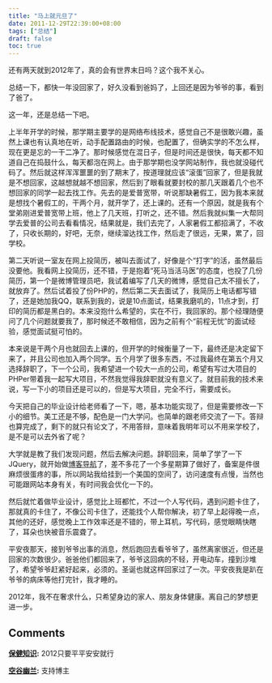 ```yaml
---
title: "马上就元旦了"
date: 2011-12-29T22:39:00+08:00
tags: ["总结"] 
draft: false
toc: true
---
```


还有两天就到2012年了，真的会有世界末日吗？这个我不关心。

总结一下，都快一年没回家了，好久没看到爸妈了，上回还是因为爷爷的事，看到了爸了。

这一年，还是总结一下吧。

上半年开学的时候，那学期主要学的是网络布线技术，感觉自己不是很敢兴趣，虽然上课也有认真地在听，动手配置路由的时候，也配置了，但确实学的不怎么样，现在更是忘的一干二净了。那时候感觉在混日子，但是时间还是很快，每天都不知道自己在捣鼓什么，每天都泡在网上。由于那学期也没学网站制作，我也就没碰代码了。然后就这样浑浑噩噩的到了期末了，按道理就应该“滚蛋”回家了，但是我就是不想回家，这越想就越不想回家，然后到了眼看就要封校的那几天跟着几个也不想回家的同学一起去找工作。先去的是爱普宽带，听说那缺暑假工，因为我本来就是想找个暑假工的，干两个月，就开学了，还上课的。还有一个原因，就是我有个堂弟刚进爱普宽带上班，他上了几天班，打听之，还不错。然后我就纠集一大帮同学去爱普的公司去看看情况，结果就是，我们去完了，人家暑假工都招满了，不收了，只收长期的，好吧，无奈，继续溜达找工作，然后走了很远，无果，累了，回学校。

第二天听说一室友在网上投简历，被叫去面试了，好像是个“打字”的活，虽然最后没要他。我看网上投简历，还不错，于是抱着“死马当活马医”的态度，也投了几份简历，第一个是微博管理员吧，我试着编写了几天的微博，感觉自己太不擅长了，就放弃了。然后试着投了份PHP的，然后第二天去面试了，我简历上电话都写错了，还是她加我QQ，联系到我的，说是10点面试，结果我磨叽的，11点才到，打印的简历都是黑白的。本来没抱什么希望的，实在不行，我回家的。那个经理随便问了几个问题就要我了，那时候还不敢相信，因为之前有个“前程无忧”的面试经验，感觉面试挺可怕的。

本来说是干两个月也就回去上课的，但开学的时候衡量了一下，最终还是决定留下来了，并且公司也加入两个同学。五个月学了很多东西，不过我最终在第五个月又选择辞职了，下一个公司，我希望进一个较大一点的公司，希望有写过大项目的PHPer带着我一起写大项目，不然我觉得我辞职就没有意义了。就目前我的技术来说，写一下小的项目还是可以的，但是写大项目，完全不行，需要成长。

今天把自己的毕业设计给老师看了一下，嗯，基本功能实现了，但是需要修改一下小的细节。美工还是不够，配色是一门大学问。也简单的跟老师交流了一下。答辩也算完成了，剩下的就只有论文了，不用答辩，意味着我明年可以不用来学校了，是不是可以去外省了呢？

大学就是教了我们发现问题，然后去解决问题。辞职回来，简单了学了一下JQuery，就开始做[博客导航](http://www.bokedaohang.com)了，差不多花了一个多星期算了做好了，备案是件很麻烦很蛋疼的事，所以网站我给挂到一个美国的空间了，访问速度有点慢，当然也可能跟网站本身有关，有时间我会优化一下的。

然后就忙着做毕业设计，感觉比上班都忙，不过一个人写代码，遇到问题卡住了，那就真的卡住了，不像公司卡住了，还能找个人帮你解决，初了早上起得晚一点，其他的还好，感觉晚上工作效率还是不错的，带上耳机，写代码，感觉眼睛快瞎了，耳朵也快被音乐震聋了。

平安夜那天，接到爷爷出事的消息，然后跑回去看爷爷了，虽然离家很近，但还是回家的次数很少。爸爸他们都回来了，爷爷这回病的不轻，开电动车，撞到沙堆了，希望爷爷赶紧好起来，必须的。圣诞也就这样回家过了一次。平安夜我是趴在爷爷的病床等他打完针，我才睡的。

2012年，我不在奢求什么，只希望身边的家人、朋友身体健康。离自己的梦想更进一步。

## Comments

**[保健知识](#31 "2011-12-30 14:06:44"):** 2012只要平平安安就行

**[空谷幽兰](#65 "2012-02-16 20:18:22"):** 支持博主

